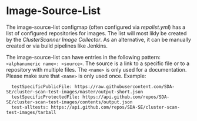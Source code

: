 # Image-Source-List

The image-source-list configmap (often configured via _repolist.yml_) has a list of configured repositories for images.
The list will most likly be created  by the _ClusterScanner Image Collector_. As an alternative, it can be manually created or via build pipelines like Jenkins.

The image-source-list can have entries in the following pattern:
`<alphanumeric name>: <source>`. The source is a link to a specific file or to a repository with multiple files.
The `<name>` is only used for a documentation. Please make sure that `<name>` is only used once.
Example:
```
  testSpecificPublicFile: https://raw.githubusercontent.com/SDA-SE/cluster-scan-test-images/master/output-short.json
  testSpecificProtectedFile: https://api.github.com/repos/SDA-SE/cluster-scan-test-images/contents/output.json
  test-alltests: https://api.github.com/repos/SDA-SE/cluster-scan-test-images/tarball
```
